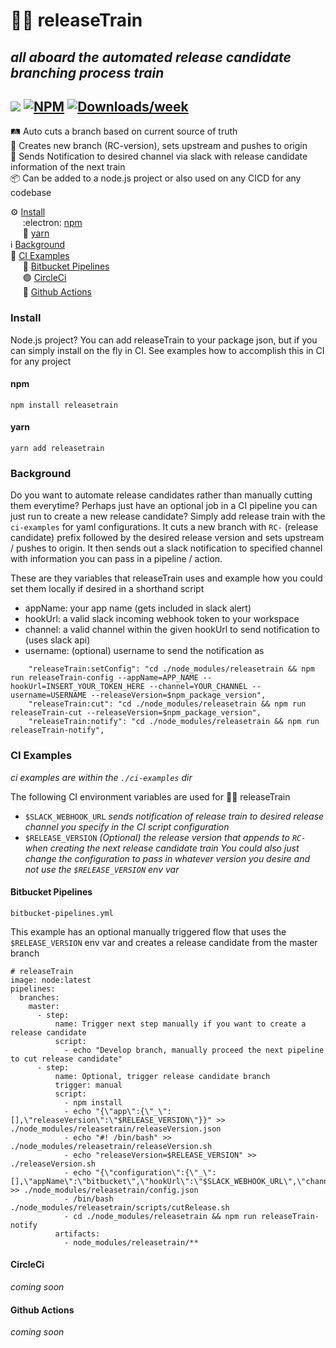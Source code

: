 # 🚂🚃 releaseTrain 
_all aboard the automated release candidate branching process train_
---
[<img src="https://img.shields.io/badge/slack-join us in releaseTrain-red.svg?logo=slack&style=plastic">](https://join.slack.com/t/releasetrainworkspace/shared_invite/zt-pqcomcn7-f8N4LcP0YJ9ZqYWBmgA9RQ)
[![NPM](https://img.shields.io/npm/v/releasetrain.svg?logo=npm&color=white&style=plastic)](https://www.npmjs.com/package/releasetrain)
[![Downloads/week](https://img.shields.io/npm/dw/releasetrain.svg?logo=apache-rocketmq&color=gold&style=plastic)](https://www.npmjs.com/package/releasetrain)
---
🛤️ Auto cuts a branch based on current source of truth\
🚀 Creates new branch (RC-version), sets upstream and pushes to origin\
📱 Sends Notification to desired channel via slack with release candidate information of the next train\
📦 Can be added to a node.js project or also used on any CICD for any codebase

⚙️ [Install](#install)\
&nbsp;&nbsp;&nbsp;&nbsp;&nbsp;:electron: [npm](#npm)\
&nbsp;&nbsp;&nbsp;&nbsp;&nbsp;🧶 [yarn](#yarn)\
ℹ️ [Background](#background)\
🚉 [CI Examples](#ci-examples)\
&nbsp;&nbsp;&nbsp;&nbsp;&nbsp;🔵&nbsp;[Bitbucket Pipelines](#bitbucket-pipelines)\
&nbsp;&nbsp;&nbsp;&nbsp;&nbsp;🟢&nbsp;[CircleCi](#circleci)\
&nbsp;&nbsp;&nbsp;&nbsp;&nbsp;🚀&nbsp;[Github Actions](#github-actions)

### Install

Node.js project?  You can add releaseTrain to your package json, but if you can simply install on the fly in CI.  See examples how to accomplish this in CI for any project

#### npm
`npm install releasetrain`
#### yarn
`yarn add releasetrain`

### Background
Do you want to automate release candidates rather than manually cutting them everytime?  Perhaps just have an optional job in a CI pipeline you can just run to create a new release candidate?  Simply add release train with the `ci-examples` for yaml configurations.  It cuts a new branch with `RC-` (release candidate) prefix followed by the desired release version and sets upstream / pushes to origin.  It then sends out a slack notification to specified channel with information you can pass in a pipeline / action.

These are they variables that releaseTrain uses and example how you could set them locally if desired in a shorthand script

* appName: your app name (gets included in slack alert)
* hookUrl: a valid slack incoming webhook token to your workspace
* channel: a valid channel within the given hookUrl to send notification to (uses slack api)
* username: (optional) username to send the notification as

```
    "releaseTrain:setConfig": "cd ./node_modules/releasetrain && npm run releaseTrain-config --appName=APP_NAME --hookUrl=INSERT_YOUR_TOKEN_HERE --channel=YOUR_CHANNEL --username=USERNAME --releaseVersion=$npm_package_version",
    "releaseTrain:cut": "cd ./node_modules/releasetrain && npm run releaseTrain-cut --releaseVersion=$npm_package_version",
    "releaseTrain:notify": "cd ./node_modules/releasetrain && npm run releaseTrain-notify",
```

### CI Examples
_ci examples are within the `./ci-examples` dir_

The following CI environment variables are used for 🚂🚋 releaseTrain
* `$SLACK_WEBHOOK_URL` _sends notification of release train to desired release channel you specify in the CI script configuration_
* `$RELEASE_VERSION` _(Optional) the release version that appends to `RC-` when creating the next release candidate train
You could also just change the configuration to pass in whatever version you desire and not use the `$RELEASE_VERSION` env var_

#### Bitbucket Pipelines

`bitbucket-pipelines.yml`

This example has an optional manually triggered flow that uses the `$RELEASE_VERSION` env var and creates a release candidate from the master branch

```
# releaseTrain
image: node:latest
pipelines:
  branches:
    master:
      - step:
          name: Trigger next step manually if you want to create a release candidate
          script:
            - echo "Develop branch, manually proceed the next pipeline to cut release candidate"
      - step:
          name: Optional, trigger release candidate branch
          trigger: manual
          script:
            - npm install
            - echo "{\"app\":{\"_\":[],\"releaseVersion\":\"$RELEASE_VERSION\"}}" >> ./node_modules/releasetrain/releaseVersion.json
            - echo "#! /bin/bash" >> ./node_modules/releasetrain/releaseVersion.sh
            - echo "releaseVersion=$RELEASE_VERSION" >> ./releaseVersion.sh
            - echo "{\"configuration\":{\"_\":[],\"appName\":\"bitbucket\",\"hookUrl\":\"$SLACK_WEBHOOK_URL\",\"channel\":\"bitbucket\",\"username\":\"releaseTrain\"}}" >> ./node_modules/releasetrain/config.json
            - /bin/bash ./node_modules/releasetrain/scripts/cutRelease.sh
            - cd ./node_modules/releasetrain && npm run releaseTrain-notify
          artifacts:
            - node_modules/releasetrain/**
```

#### CircleCi
_coming soon_

#### Github Actions
_coming soon_
